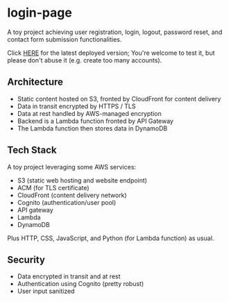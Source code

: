 # login-page

A toy project achieving user registration, login, logout, password reset, and contact form submission functionalities.

Click [HERE](https://login.leohong.dev/) for the latest deployed version; You're welcome to test it, but please don't abuse it (e.g. create too many accounts).

## Architecture

- Static content hosted on S3, fronted by CloudFront for content delivery
- Data in transit encrypted by HTTPS / TLS
- Data at rest handled by AWS-managed encryption
- Backend is a Lambda function fronted by API Gateway
- The Lambda function then stores data in DynamoDB

## Tech Stack

A toy project leveraging some AWS services:

- S3 (static web hosting and website endpoint)
- ACM (for TLS certificate)
- CloudFront (content delivery network)
- Cognito (authentication/user pool)
- API gateway
- Lambda
- DynamoDB

Plus HTTP, CSS, JavaScript, and Python (for Lambda function) as usual.

## Security

- Data encrypted in transit and at rest
- Authentication using Cognito (pretty robust)
- User input sanitized
